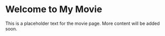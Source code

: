 # Welcome to My Movie

This is a placeholder text for the movie page. More content will be added soon.

